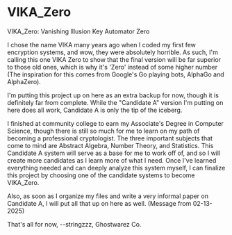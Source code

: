 # VIKA_Zero


VIKA_Zero: Vanishing Illusion Key Automator Zero


I chose the name VIKA many years ago when I coded my first few encryption systems, and wow, they were
absolutely horrible. As such, I'm calling this one VIKA Zero to show that the final version will be far
superior to those old ones, which is why it's 'Zero' instead of some higher number (The inspiration for this 
comes from Google's Go playing bots, AlphaGo and AlphaZero).


I'm putting this project up on here as an extra backup for now, though it is definitely far from complete.
While the "Candidate A" version I'm putting on here does all work, Candidate A is only the tip of the iceberg.


I finished at community college to earn my Associate's Degree in Computer Science, though there is still
so much for me to learn on my path of becoming a professional cryptologist. The three important subjects that come to
mind are Abstract Algebra, Number Theory, and Statistics. This Candidate A system will serve as a base for me
to work off of, and so I will create more candidates as I learn more of what I need. Once I've learned everything
needed and can deeply analyze this system myself, I can finalize this project by choosing one of the candidate systems
to become VIKA_Zero.


Also, as soon as I organize my files and write a very informal paper on Candidate A, I will put all that up on here
as well. (Message from 02-13-2025)


That's all for now,
--stringzzz, Ghostwarez Co.
